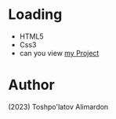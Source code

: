 # Loading
- HTML5
- Css3
- can you view [my Project](https://toshpulatovalimardon.github.io/Loading/)
# Author 
(2023) Toshpo'latov Alimardon
